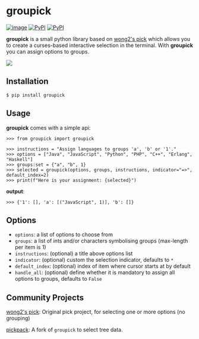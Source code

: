 # groupick

[![image](https://github.com/anafvana/groupick/actions/workflows/ci.yml/badge.svg)](https://github.com/anafvana/groupick/actions/workflows/ci.yml)
[![PyPI](https://img.shields.io/pypi/v/groupick.svg)](https://pypi.org/project/groupick/)
[![PyPI](https://img.shields.io/pypi/dm/groupick)](https://pypi.org/project/groupick/)

**groupick** is a small python library based on [wong2's pick](https://github.com/wong2/pick) which allows you to create a curses-based interactive selection in the terminal. With **groupick** you can assign options to groups.

![](example/basic.gif)

## Installation

    $ pip install groupick

## Usage

**groupick** comes with a simple api:

    >>> from groupick import groupick

    >>> instructions = "Assign languages to groups 'a', 'b' or '1'."
    >>> options = ["Java", "JavaScript", "Python", "PHP", "C++", "Erlang", "Haskell"]
    >>> groups:set = {"a", "b", 1}
    >>> selected = groupick(options, groups, instructions, indicator="=>", default_index=2)
    >>> print(f"Here is your assignment: {selected}")

**output**:

    >>> {'1': [], 'a': [("JavaScript", 1)], 'b': []}

## Options

- `options`: a list of options to choose from
- `groups`: a list of ints and/or characters symbolising groups (max-length per item is 1)
- `instructions`: (optional) a title above options list
- `indicator`: (optional) custom the selection indicator, defaults to `*`
- `default_index`: (optional) index of item where cursor starts at by default
- `handle_all`: (optional) define whether it is mandatory to assign all options to groups, defaults to `False`

## Community Projects

[wong2's pick](https://github.com/wong2/pick): Original pick project, for selecting one or more options (no grouping)

[pickpack](https://github.com/anafvana/pickpack): A fork of `groupick` to select tree data.

